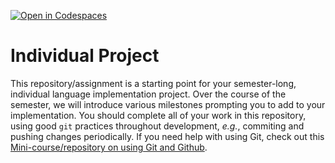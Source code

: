[![Open in Codespaces](https://classroom.github.com/assets/launch-codespace-f4981d0f882b2a3f0472912d15f9806d57e124e0fc890972558857b51b24a6f9.svg)](https://classroom.github.com/open-in-codespaces?assignment_repo_id=10165060)
# Individual Project

This repository/assignment is a starting point for your semester-long, individual language implementation project.
Over the course of the semester, we will introduce various milestones prompting you to add to your implementation.
You should complete all of your work in this repository, using good `git` practices throughout development, _e.g._, commiting and pushing changes periodically.
If you need help with using Git, check out this [Mini-course/repository on using Git and Github](https://github.com/csc312-grinnell/github-starter-course).
